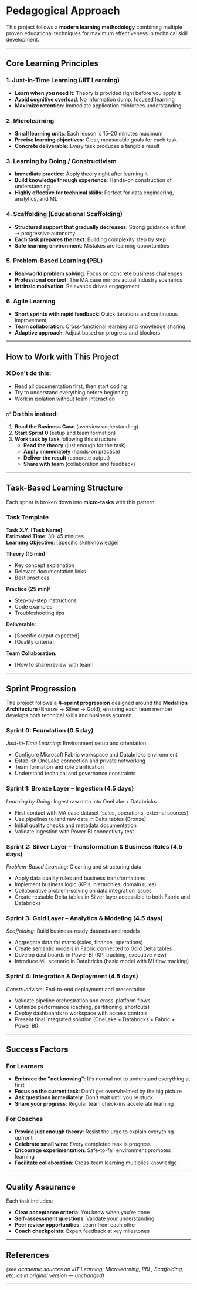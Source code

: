 # Pedagogical Approach  

This project follows a **modern learning methodology** combining multiple proven educational techniques for maximum effectiveness in technical skill development.  

---

## Core Learning Principles  

### 1. Just-in-Time Learning (JIT Learning)  
- **Learn when you need it**: Theory is provided right before you apply it  
- **Avoid cognitive overload**: No information dump, focused learning  
- **Maximize retention**: Immediate application reinforces understanding  

### 2. Microlearning  
- **Small learning units**: Each lesson is 15–20 minutes maximum  
- **Precise learning objectives**: Clear, measurable goals for each task  
- **Concrete deliverable**: Every task produces a tangible result  

### 3. Learning by Doing / Constructivism  
- **Immediate practice**: Apply theory right after learning it  
- **Build knowledge through experience**: Hands-on construction of understanding  
- **Highly effective for technical skills**: Perfect for data engineering, analytics, and ML  

### 4. Scaffolding (Educational Scaffolding)  
- **Structured support that gradually decreases**: Strong guidance at first → progressive autonomy  
- **Each task prepares the next**: Building complexity step by step  
- **Safe learning environment**: Mistakes are learning opportunities  

### 5. Problem-Based Learning (PBL)  
- **Real-world problem solving**: Focus on concrete business challenges  
- **Professional context**: The MA case mirrors actual industry scenarios  
- **Intrinsic motivation**: Relevance drives engagement  

### 6. Agile Learning  
- **Short sprints with rapid feedback**: Quick iterations and continuous improvement  
- **Team collaboration**: Cross-functional learning and knowledge sharing  
- **Adaptive approach**: Adjust based on progress and blockers  

---

## How to Work with This Project  

### ❌ Don't do this:  
- Read all documentation first, then start coding  
- Try to understand everything before beginning  
- Work in isolation without team interaction  

### ✅ Do this instead:  
1. **Read the Business Case** (overview understanding)  
2. **Start Sprint 0** (setup and team formation)  
3. **Work task by task** following this structure:  
   - **Read the theory** (just enough for the task)  
   - **Apply immediately** (hands-on practice)  
   - **Deliver the result** (concrete output)  
   - **Share with team** (collaboration and feedback)  

---

## Task-Based Learning Structure  

Each sprint is broken down into **micro-tasks** with this pattern:  

### Task Template  

**Task X.Y: [Task Name]**  
**Estimated Time**: 30–45 minutes  
**Learning Objective**: [Specific skill/knowledge]  

**Theory (15 min):**  
- Key concept explanation  
- Relevant documentation links  
- Best practices  

**Practice (25 min):**  
- Step-by-step instructions  
- Code examples  
- Troubleshooting tips  

**Deliverable:**  
- [Specific output expected]  
- [Quality criteria]  

**Team Collaboration:**  
- [How to share/review with team]  

---

## Sprint Progression  

The project follows a **4-sprint progression** designed around the **Medallion Architecture** (Bronze → Silver → Gold), ensuring each team member develops both technical skills and business acumen.  

### Sprint 0: Foundation (0.5 day)  
*Just-in-Time Learning*: Environment setup and orientation  
- Configure Microsoft Fabric workspace and Databricks environment  
- Establish OneLake connection and private networking  
- Team formation and role clarification  
- Understand technical and governance constraints  

### Sprint 1: Bronze Layer – Ingestion (4.5 days)  
*Learning by Doing*: Ingest raw data into OneLake + Databricks  
- First contact with MA case dataset (sales, operations, external sources)  
- Use pipelines to land raw data in Delta tables (Bronze)  
- Initial quality checks and metadata documentation  
- Validate ingestion with Power BI connectivity test  

### Sprint 2: Silver Layer – Transformation & Business Rules (4.5 days)  
*Problem-Based Learning*: Cleaning and structuring data  
- Apply data quality rules and business transformations  
- Implement business logic (KPIs, hierarchies, domain rules)  
- Collaborative problem-solving on data integration issues  
- Create reusable Delta tables in Silver layer accessible to both Fabric and Databricks  

### Sprint 3: Gold Layer – Analytics & Modeling (4.5 days)  
*Scaffolding*: Build business-ready datasets and models  
- Aggregate data for marts (sales, finance, operations)  
- Create semantic models in Fabric connected to Gold Delta tables  
- Develop dashboards in Power BI (KPI tracking, executive view)  
- Introduce ML scenario in Databricks (basic model with MLflow tracking)  

### Sprint 4: Integration & Deployment (4.5 days)  
*Constructivism*: End-to-end deployment and presentation  
- Validate pipeline orchestration and cross-platform flows  
- Optimize performance (caching, partitioning, shortcuts)  
- Deploy dashboards to workspace with access controls  
- Present final integrated solution (OneLake + Databricks + Fabric + Power BI)  

---

## Success Factors  

### For Learners  
- **Embrace the "not knowing"**: It's normal not to understand everything at first  
- **Focus on the current task**: Don't get overwhelmed by the big picture  
- **Ask questions immediately**: Don't wait until you're stuck  
- **Share your progress**: Regular team check-ins accelerate learning  

### For Coaches  
- **Provide just enough theory**: Resist the urge to explain everything upfront  
- **Celebrate small wins**: Every completed task is progress  
- **Encourage experimentation**: Safe-to-fail environment promotes learning  
- **Facilitate collaboration**: Cross-team learning multiplies knowledge  

---

## Quality Assurance  

Each task includes:  
- **Clear acceptance criteria**: You know when you're done  
- **Self-assessment questions**: Validate your understanding  
- **Peer review opportunities**: Learn from each other  
- **Coach checkpoints**: Expert feedback at key milestones  

---

## References  

*(see academic sources on JIT Learning, Microlearning, PBL, Scaffolding, etc. as in original version — unchanged)*  

---
